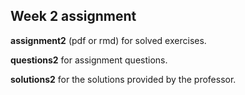 ## Week 2 assignment

__assignment2__ (pdf or rmd) for solved exercises.

__questions2__ for assignment questions.

__solutions2__ for the solutions provided by the professor.
